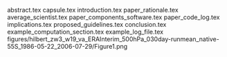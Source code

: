 abstract.tex
capsule.tex
introduction.tex
paper_rationale.tex
average_scientist.tex
paper_components_software.tex
paper_code_log.tex
implications.tex
proposed_guidelines.tex
conclusion.tex
example_computation_section.tex
example_log_file.tex
figures/hilbert_zw3_w19_va_ERAInterim_500hPa_030day-runmean_native-55S_1986-05-22_2006-07-29/Figure1.png